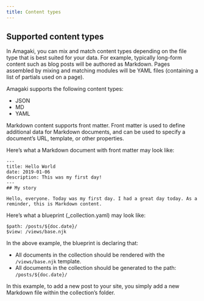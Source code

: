 ```yaml
---
title: Content types
---
```

## Supported content types

In Amagaki, you can mix and match content types depending on the file type that
is best suited for your data. For example, typically long-form content such as
blog posts will be authored as Markdown. Pages assembled by mixing and matching
modules will be YAML files (containing a list of partials used on a page).

Amagaki supports the following content types:



*   JSON
*   MD
*   YAML

Markdown content supports front matter. Front matter is used to define
additional data for Markdown documents, and can be used to specify a document’s
URL, template, or other properties.

Here’s what a Markdown document with front matter may look like:


```
---
title: Hello World
date: 2019-01-06
description: This was my first day!
---
## My story

Hello, everyone. Today was my first day. I had a great day today. As a reminder, this is Markdown content.
```


Here’s what a blueprint (_collection.yaml) may look like:


```
$path: /posts/${doc.date}/
$view: /views/base.njk
```


In the above example, the blueprint is declaring that:



*   All documents in the collection should be rendered with the
    `/views/base.njk` template.
*   All documents in the collection should be generated to the path:
    `/posts/${doc.date}/`

In this example, to add a new post to your site, you simply add a new Markdown
file within the collection’s folder.
